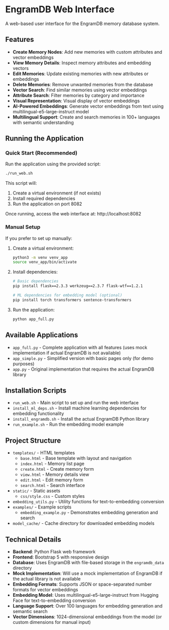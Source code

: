 # EngramDB Web Interface

A web-based user interface for the EngramDB memory database system.

## Features

- **Create Memory Nodes**: Add new memories with custom attributes and vector embeddings
- **View Memory Details**: Inspect memory attributes and embedding vectors
- **Edit Memories**: Update existing memories with new attributes or embeddings
- **Delete Memories**: Remove unwanted memories from the database
- **Vector Search**: Find similar memories using vector embeddings
- **Attribute Search**: Filter memories by category and importance
- **Visual Representation**: Visual display of vector embeddings
- **AI-Powered Embeddings**: Generate vector embeddings from text using multilingual-e5-large-instruct model
- **Multilingual Support**: Create and search memories in 100+ languages with semantic understanding

## Running the Application

### Quick Start (Recommended)

Run the application using the provided script:

```bash
./run_web.sh
```

This script will:
1. Create a virtual environment (if not exists)
2. Install required dependencies
3. Run the application on port 8082

Once running, access the web interface at: http://localhost:8082

### Manual Setup

If you prefer to set up manually:

1. Create a virtual environment:
   ```bash
   python3 -m venv venv_app
   source venv_app/bin/activate
   ```

2. Install dependencies:
   ```bash
   # Basic dependencies
   pip install flask==2.3.3 werkzeug==2.3.7 flask-wtf==1.2.1
   
   # ML dependencies for embedding model (optional)
   pip install torch transformers sentence-transformers
   ```

3. Run the application:
   ```bash
   python app_full.py
   ```

## Available Applications

- `app_full.py` - Complete application with all features (uses mock implementation if actual EngramDB is not available)
- `app_simple.py` - Simplified version with basic pages only (for demo purposes)
- `app.py` - Original implementation that requires the actual EngramDB library

## Installation Scripts

- `run_web.sh` - Main script to set up and run the web interface
- `install_ml_deps.sh` - Install machine learning dependencies for embedding functionality
- `install_engramdb.sh` - Install the actual EngramDB Python library
- `run_example.sh` - Run the embedding model example

## Project Structure

- `templates/` - HTML templates
  - `base.html` - Base template with layout and navigation
  - `index.html` - Memory list page
  - `create.html` - Create memory form
  - `view.html` - Memory details view
  - `edit.html` - Edit memory form
  - `search.html` - Search interface
- `static/` - Static assets
  - `css/style.css` - Custom styles
- `embedding_utils.py` - Utility functions for text-to-embedding conversion
- `examples/` - Example scripts
  - `embedding_example.py` - Demonstrates embedding generation and search
- `model_cache/` - Cache directory for downloaded embedding models

## Technical Details

- **Backend**: Python Flask web framework
- **Frontend**: Bootstrap 5 with responsive design
- **Database**: Uses EngramDB with file-based storage in the `engramdb_data` directory
- **Mock Implementation**: Will use a mock implementation of EngramDB if the actual library is not available
- **Embedding Formats**: Supports JSON or space-separated number formats for vector embeddings
- **Embedding Model**: Uses multilingual-e5-large-instruct from Hugging Face for text-to-embedding conversion
- **Language Support**: Over 100 languages for embedding generation and semantic search
- **Vector Dimensions**: 1024-dimensional embeddings from the model (or custom dimensions for manual input)